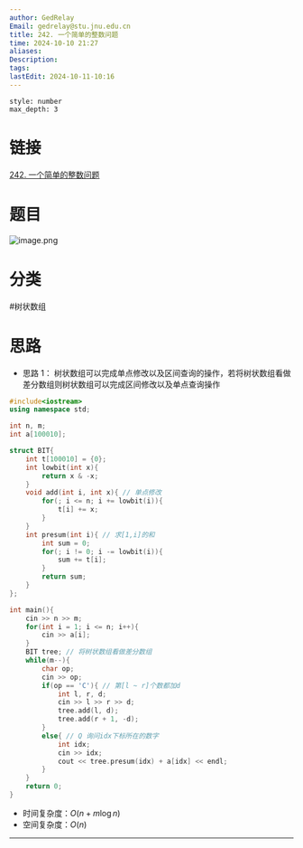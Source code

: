 ```yaml
---
author: GedRelay
Email: gedrelay@stu.jnu.edu.cn
title: 242. 一个简单的整数问题
time: 2024-10-10 21:27
aliases: 
Description: 
tags: 
lastEdit: 2024-10-11-10:16
---
```


```toc
style: number
max_depth: 3
```

# 链接
[242. 一个简单的整数问题](https://www.acwing.com/problem/content/248/) 

# 题目
![image.png](https://ged-pic-bed.oss-cn-guangzhou.aliyuncs.com/img/202410102127490.png)


# 分类
#树状数组 

# 思路
- 思路 1：
树状数组可以完成单点修改以及区间查询的操作，若将树状数组看做差分数组则树状数组可以完成区间修改以及单点查询操作


```cpp
#include<iostream>
using namespace std;

int n, m;
int a[100010];

struct BIT{
    int t[100010] = {0};
    int lowbit(int x){
        return x & -x;
    }
    void add(int i, int x){ // 单点修改
        for(; i <= n; i += lowbit(i)){
            t[i] += x;
        }
    }
    int presum(int i){ // 求[1,i]的和
        int sum = 0;
        for(; i != 0; i -= lowbit(i)){
            sum += t[i];
        }
        return sum;
    }
};

int main(){
    cin >> n >> m;
    for(int i = 1; i <= n; i++){
        cin >> a[i];
    }
    BIT tree; // 将树状数组看做差分数组
    while(m--){
        char op;
        cin >> op;
        if(op == 'C'){ // 第[l ~ r]个数都加d
            int l, r, d;
            cin >> l >> r >> d;
            tree.add(l, d);
            tree.add(r + 1, -d);
        }
        else{ // Q 询问idx下标所在的数字
            int idx;
            cin >> idx;
            cout << tree.presum(idx) + a[idx] << endl;
        }
    }
    return 0;
}
```


- 时间复杂度：${O\left( n+m\log n \right)  }$ 
- 空间复杂度：${O\left( n \right)  }$ 


---

